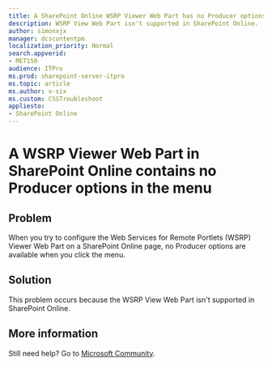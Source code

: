 ```yaml
---
title: A SharePoint Online WSRP Viewer Web Part has no Producer options
description: WSRP View Web Part isn't supported in SharePoint Online.
author: simonxjx
manager: dcscontentpm
localization_priority: Normal
search.appverid: 
- MET150
audience: ITPro
ms.prod: sharepoint-server-itpro
ms.topic: article
ms.author: v-six
ms.custom: CSSTroubleshoot
appliesto:
- SharePoint Online
---
```


# A WSRP Viewer Web Part in SharePoint Online contains no Producer options in the menu

## Problem

When you try to configure the Web Services for Remote Portlets (WSRP) Viewer Web Part on a SharePoint Online page, no Producer options are available when you click the menu.

## Solution

This problem occurs because the WSRP View Web Part isn't supported in SharePoint Online.

## More information

Still need help? Go to [Microsoft Community](https://answers.microsoft.com/).

